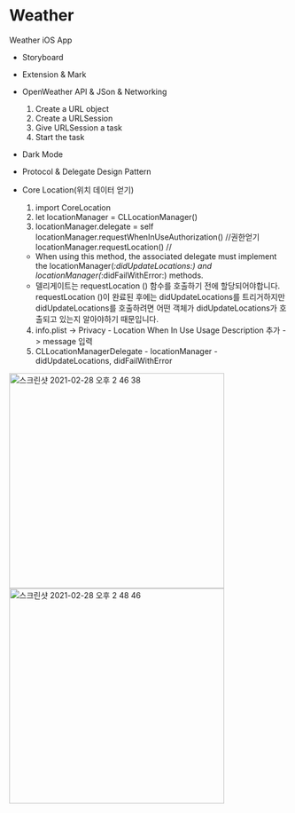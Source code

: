 # Weather
Weather iOS App

- Storyboard

- Extension & Mark

- OpenWeather API & JSon & Networking
   1. Create a URL object
   2. Create a URLSession
   3. Give URLSession a task
   4. Start the task
   
- Dark Mode

- Protocol & Delegate Design Pattern

- Core Location(위치 데이터 얻기)
   1. import CoreLocation
   2. let locationManager = CLLocationManager()
   3. locationManager.delegate = self
      locationManager.requestWhenInUseAuthorization() //권한얻기
      locationManager.requestLocation() //
      
   * When using this method, the associated delegate must implement the locationManager(_:didUpdateLocations:) and locationManager(_:didFailWithError:) methods. 
   * 델리게이트는 requestLocation () 함수를 호출하기 전에 할당되어야합니다. requestLocation ()이 완료된 후에는 didUpdateLocations를 트리거하지만 didUpdateLocations를 호출하려면 어떤 객체가        didUpdateLocations가 호출되고 있는지 알아야하기 때문입니다. 


   4. info.plist -> Privacy - Location When In Use Usage Description 추가 -> message 입력
   5. CLLocationManagerDelegate - locationManager - didUpdateLocations, didFailWithError


<img width="388" alt="스크린샷 2021-02-28 오후 2 46 38" src="https://user-images.githubusercontent.com/68727819/109409197-f1663600-79d3-11eb-8503-f68e1cfdc791.png"><img width="388" alt="스크린샷 2021-02-28 오후 2 48 46" src="https://user-images.githubusercontent.com/68727819/109409215-18bd0300-79d4-11eb-8747-e886d74b0125.png">

